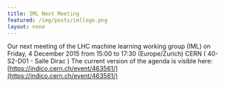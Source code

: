 ```yaml
---
title: IML Next Meeting
featured: /img/posts/imllogo.png
layout: none
---
```

Our next meeting of the LHC machine learning working group (IML) on Friday, 4 December 2015 from 15:00 to 17:30 (Europe/Zurich) CERN ( 40-S2-D01 - Salle Dirac ) The current version of the agenda is visible here: [https://indico.cern.ch/event/463561/](https://indico.cern.ch/event/463561/)
